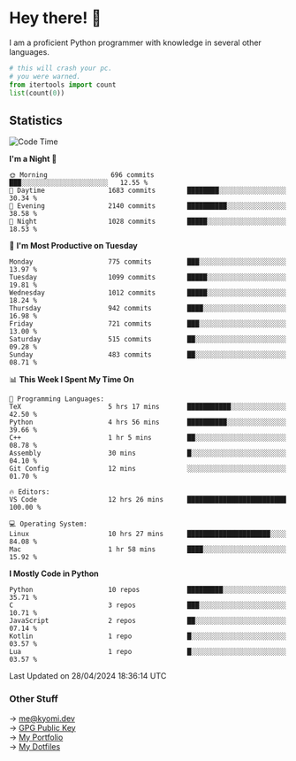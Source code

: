 # Hey there! 👋

I am a proficient Python programmer with knowledge in several other languages.

```py
# this will crash your pc.
# you were warned.
from itertools import count
list(count(0))
```

## Statistics
<!--START_SECTION:waka-->
![Code Time](http://img.shields.io/badge/Code%20Time-1%2C048%20hrs%2055%20mins-blue)

**I'm a Night 🦉** 

```text
🌞 Morning                696 commits         ███░░░░░░░░░░░░░░░░░░░░░░   12.55 % 
🌆 Daytime                1683 commits        ████████░░░░░░░░░░░░░░░░░   30.34 % 
🌃 Evening                2140 commits        ██████████░░░░░░░░░░░░░░░   38.58 % 
🌙 Night                  1028 commits        █████░░░░░░░░░░░░░░░░░░░░   18.53 % 
```
📅 **I'm Most Productive on Tuesday** 

```text
Monday                   775 commits         ███░░░░░░░░░░░░░░░░░░░░░░   13.97 % 
Tuesday                  1099 commits        █████░░░░░░░░░░░░░░░░░░░░   19.81 % 
Wednesday                1012 commits        █████░░░░░░░░░░░░░░░░░░░░   18.24 % 
Thursday                 942 commits         ████░░░░░░░░░░░░░░░░░░░░░   16.98 % 
Friday                   721 commits         ███░░░░░░░░░░░░░░░░░░░░░░   13.00 % 
Saturday                 515 commits         ██░░░░░░░░░░░░░░░░░░░░░░░   09.28 % 
Sunday                   483 commits         ██░░░░░░░░░░░░░░░░░░░░░░░   08.71 % 
```


📊 **This Week I Spent My Time On** 

```text
💬 Programming Languages: 
TeX                      5 hrs 17 mins       ███████████░░░░░░░░░░░░░░   42.50 % 
Python                   4 hrs 56 mins       ██████████░░░░░░░░░░░░░░░   39.66 % 
C++                      1 hr 5 mins         ██░░░░░░░░░░░░░░░░░░░░░░░   08.78 % 
Assembly                 30 mins             █░░░░░░░░░░░░░░░░░░░░░░░░   04.10 % 
Git Config               12 mins             ░░░░░░░░░░░░░░░░░░░░░░░░░   01.70 % 

🔥 Editors: 
VS Code                  12 hrs 26 mins      █████████████████████████   100.00 % 

💻 Operating System: 
Linux                    10 hrs 27 mins      █████████████████████░░░░   84.08 % 
Mac                      1 hr 58 mins        ████░░░░░░░░░░░░░░░░░░░░░   15.92 % 
```

**I Mostly Code in Python** 

```text
Python                   10 repos            █████████░░░░░░░░░░░░░░░░   35.71 % 
C                        3 repos             ███░░░░░░░░░░░░░░░░░░░░░░   10.71 % 
JavaScript               2 repos             ██░░░░░░░░░░░░░░░░░░░░░░░   07.14 % 
Kotlin                   1 repo              █░░░░░░░░░░░░░░░░░░░░░░░░   03.57 % 
Lua                      1 repo              █░░░░░░░░░░░░░░░░░░░░░░░░   03.57 % 
```




 Last Updated on 28/04/2024 18:36:14 UTC
<!--END_SECTION:waka-->

### Other Stuff

→ [me@kyomi.dev](mailto:me@kyomi.dev)\
→ [GPG Public Key](https://github.com/bitterteriyaki.gpg)\
→ [My Portfolio](https://kyomi.dev)\
→ [My Dotfiles](https://github.com/bitterteriyaki/dotfiles)
